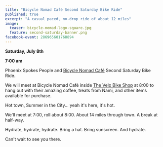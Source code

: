 ```yaml
---
title: "Bicycle Nomad Café Second Saturday Bike Ride"
published: true
excerpt: "A casual paced, no-drop ride of about 12 miles"
image:
  teaser: bicycle-nomad-logo-square.jpg
  feature: second-saturday-banner.png
facebook-event: 286965601768894
---
```


**Saturday, July 8th**

**7:00 am**

Phoenix Spokes People and [Bicycle Nomad Café](http://www.thevelo.com/cafe.html) Second Saturday Bike Ride.

We will meet at Bicycle Nomad Café inside [The Velo Bike Shop](http://www.thevelo.com/) at 8:00 to hang out with their amazing coffee, treats from Nami, and other items available for purchase.

Hot town, Summer in the City... yeah it's here, it's hot.

We'll meet at 7:00, roll about 8:00. About 14 miles through town. A break at half-way.

Hydrate, hydrate, hydrate. Bring a hat. Bring sunscreen. And hydrate.

Can't wait to see you there.
